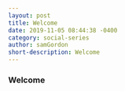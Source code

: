 ```yaml
---
layout: post
title: Welcome
date: 2019-11-05 08:44:38 -0400
category: social-series
author: samGordon
short-description: Welcome
---
```


### Welcome
